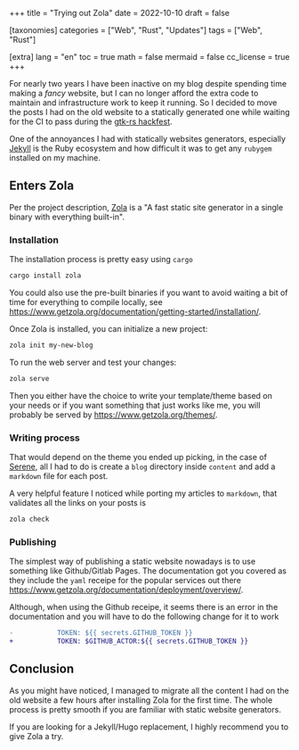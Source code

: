 +++
title = "Trying out Zola"
date = 2022-10-10
draft = false

[taxonomies]
categories = ["Web", "Rust", "Updates"]
tags = ["Web", "Rust"]

[extra]
lang = "en"
toc = true
math = false
mermaid = false
cc_license = true
+++

For nearly two years I have been inactive on my blog despite spending time making a *fancy* website, but  I can no longer afford the extra code to maintain and infrastructure work to keep it running. So I decided to move the posts I had on the old website to a statically generated one while waiting for the CI to pass during the [gtk-rs hackfest](https://wiki.gnome.org/Hackfests/Rust2022).

One of the annoyances I had with statically websites generators, especially [Jekyll](https://jekyllrb.com/) is the Ruby ecosystem and how difficult it was to get any `rubygem` installed on my machine. 

## Enters Zola

Per the project description, [Zola](https://www.getzola.org/) is a "A fast static site generator in a single binary with everything built-in".

### Installation

The installation process is pretty easy using `cargo` 

```bash
cargo install zola
```

You could also use the pre-built binaries if you want to avoid waiting a bit of time for everything to compile locally, see <https://www.getzola.org/documentation/getting-started/installation/>.

Once Zola is installed, you can initialize a new project:

```bash
zola init my-new-blog
```

To run the web server and test your changes:

```bash
zola serve
```

Then you either have the choice to write your template/theme based on your needs or if you want something that just works like me, you will probably be served by <https://www.getzola.org/themes/>.


### Writing process

That would depend on the theme you ended up picking, in the case of [Serene](https://github.com/isunjn/serene), all I had to do is create a `blog` directory inside `content` and add a `markdown` file for each post.

A very helpful feature I noticed while porting my articles to `markdown`, that validates all the links on your posts is

```bash
zola check
```

### Publishing

The simplest way of publishing a static website nowadays is to use something like Github/Gitlab Pages. The documentation got you covered as they include the `yaml` receipe for the popular services out there <https://www.getzola.org/documentation/deployment/overview/>.

Although, when using the Github receipe, it seems there is an error in the documentation and you will have to do the following change for it to work

```diff
-           TOKEN: ${{ secrets.GITHUB_TOKEN }}
+           TOKEN: $GITHUB_ACTOR:${{ secrets.GITHUB_TOKEN }}
```

## Conclusion

As you might have noticed, I managed to migrate all the content I had on the old website a few hours after installing Zola for the first time. The whole process is pretty smooth if you are familiar with static website generators.

If you are looking for a Jekyll/Hugo replacement, I highly recommend you to give Zola a try.

